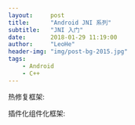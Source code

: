 ```yaml
---
layout:     post
title:      "Android JNI 系列"
subtitle:   "JNI 入门"
date:       2018-01-29 11:19:00
author:     "LeoHe"
header-img: "img/post-bg-2015.jpg"
tags:
    - Android
    - C++	
---
```




热修复框架:



插件化组件化框架:





